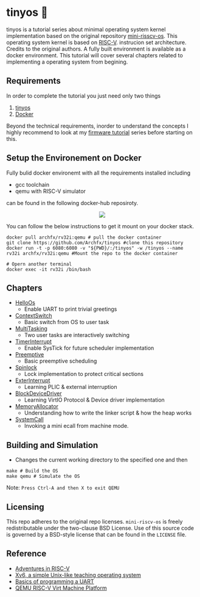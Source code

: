 

# tinyos 🐞

tinyos is a tutorial series about minimal operating system kernel implementation based on the original repository [mini-risscv-os](https://github.com/cccriscv/mini-riscv-os). This operating system kernel is based on [RISC-V](https://github.com/riscv). instrucion set architecture. Credits to the original authors. A fully built environment is available as a docker environment. This tutorial will cover  several chapters related to implementing a operating system from begining.

## Requirements

In order to complete the tutorial you just need only two things

1. [tinyos](https://github.com/archfx/tinyos)
2. [Docker](https://docs.docker.com/engine/install/)

Beyond the technical requirements, inorder to understand the concepts I highly recommend to look at my [firmware tutorial](https://archfx.github.io/posts/2023/02/firmware1/) series before starting on this.

## Setup the Environement on Docker

Fully bulid docker environemt with all the requirements installed including 

- gcc toolchain
- qemu with RISC-V simulator

can be found in the following docker-hub reposiroty.

<p align="center"><a href="https://hub.docker.com/r/archfx/rv32i"><img src="https://dockerico.blankenship.io/image/archfx/rv32i"/></a></p>


You can follow the below instructions to get it mount on your docker stack.

```shell
docker pull archfx/rv32i:qemu # pull the docker container
git clone https://github.com/Archfx/tinyos #clone this repository
docker run -t -p 6080:6080 -v "${PWD}/:/tinyos" -w /tinyos --name rv32i archfx/rv32i:qemu #Mount the repo to the docker container

# Opern another terminal 
docker exec -it rv32i /bin/bash
```

## Chapters

- [HelloOs](01-HelloOs)
  - Enable UART to print trivial greetings
- [ContextSwitch](02-ContextSwitch)
  - Basic switch from OS to user task
- [MultiTasking](03-MultiTasking)
  - Two user tasks are interactively switching
- [TimerInterrupt](04-TimerInterrupt)
  - Enable SysTick for future scheduler implementation
- [Preemptive](05-Preemptive)
  - Basic preemptive scheduling
- [Spinlock](06-Spinlock)
  - Lock implementation to protect critical sections
- [ExterInterrupt](07-ExterInterrupt)
  - Learning PLIC & external interruption
- [BlockDeviceDriver](08-BlockDeviceDriver)
  - Learning VirtIO Protocol & Device driver implementation
- [MemoryAllocator](09-MemoryAllocator)
  - Understanding how to write the linker script & how the heap works
- [SystemCall](10-SystemCall)
  - Invoking a mini ecall from machine mode.


## Building and Simulation

- Changes the current working directory to the specified one and then

```shell
make # Build the OS
make qemu # Simulate the OS
```

Note: `Press Ctrl-A and then X to exit QEMU`

## Licensing

This repo adheres to the original repo licenses. `mini-riscv-os` is freely redistributable under the two-clause BSD License.
Use of this source code is governed by a BSD-style license that can be found in the `LICENSE` file.

## Reference

- [Adventures in RISC-V](https://matrix89.github.io/writes/writes/experiments-in-riscv/)
- [Xv6, a simple Unix-like teaching operating system](https://pdos.csail.mit.edu/6.828/2020/xv6.html)
- [Basics of programming a UART](https://www.activexperts.com/serial-port-component/tutorials/uart/)
- [QEMU RISC-V Virt Machine Platform](https://github.com/riscv/opensbi/blob/master/docs/platform/qemu_virt.md)
